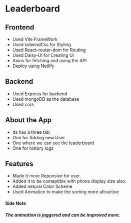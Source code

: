# Leaderboard

## Frontend

- Used Vite FrameWork
- Used tailwindCss for Styling
- Used React-router-dom for Routing
- Used Daisy-UI for Creating Ui
- Axios for fetching and using the API
- Deploy using Netlify

## Backend

- Used Express for backend
- Used mongoDB as the database
- Used cors

## About the App

- Its has a three tab
- One for Adding new User
- One where we can see the leaderboard
- One for history logs

## Features

- Made it more Reponsive for user.
- Added it to be comaptible with phone display size also.
- Added netural Color Scheme
- Used Animation to make the sorting more attractive

#### Side Note

##### The animation is jaggered and can be improved more.
